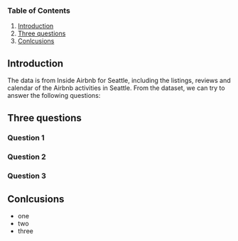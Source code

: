 ### Table of Contents
1. [Introduction](#introdution)
2. [Three questions](#questions)
3. [Conlcusions](#conclusions)

## Introduction <a name="introdution"></a>
The data is from Inside Airbnb for Seattle, including the listings, reviews and calendar of the Airbnb activities in Seattle.
From the dataset, we can try to answer the following questions:

## Three questions <a name="questions"></a>
### Question 1

### Question 2

### Question 3

## Conlcusions
- one
- two
- three